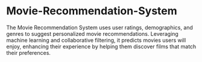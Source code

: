 # Movie-Recommendation-System
The Movie Recommendation System uses user ratings, demographics, and genres to suggest personalized movie recommendations. Leveraging machine learning and collaborative filtering, it predicts movies users will enjoy, enhancing their experience by helping them discover films that match their preferences.

